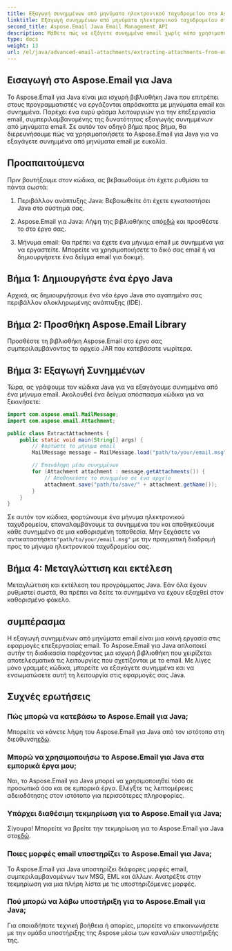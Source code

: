 ```yaml
---
title: Εξαγωγή συνημμένων από μηνύματα ηλεκτρονικού ταχυδρομείου στο Aspose.Email
linktitle: Εξαγωγή συνημμένων από μηνύματα ηλεκτρονικού ταχυδρομείου στο Aspose.Email
second_title: Aspose.Email Java Email Management API
description: Μάθετε πώς να εξάγετε συνημμένα email χωρίς κόπο χρησιμοποιώντας το Aspose.Email για Java. Οδηγός βήμα προς βήμα για προγραμματιστές Java.
type: docs
weight: 13
url: /el/java/advanced-email-attachments/extracting-attachments-from-email-messages/
---
```


## Εισαγωγή στο Aspose.Email για Java

Το Aspose.Email για Java είναι μια ισχυρή βιβλιοθήκη Java που επιτρέπει στους προγραμματιστές να εργάζονται απρόσκοπτα με μηνύματα email και συνημμένα. Παρέχει ένα ευρύ φάσμα λειτουργιών για την επεξεργασία email, συμπεριλαμβανομένης της δυνατότητας εξαγωγής συνημμένων από μηνύματα email. Σε αυτόν τον οδηγό βήμα προς βήμα, θα διερευνήσουμε πώς να χρησιμοποιήσετε το Aspose.Email για Java για να εξαγάγετε συνημμένα από μηνύματα email με ευκολία.

## Προαπαιτούμενα

Πριν βουτήξουμε στον κώδικα, ας βεβαιωθούμε ότι έχετε ρυθμίσει τα πάντα σωστά:

1. Περιβάλλον ανάπτυξης Java: Βεβαιωθείτε ότι έχετε εγκαταστήσει Java στο σύστημά σας.

2.  Aspose.Email για Java: Λήψη της βιβλιοθήκης από[εδώ](https://releases.aspose.com/email/java/) και προσθέστε το στο έργο σας.

3. Μήνυμα email: Θα πρέπει να έχετε ένα μήνυμα email με συνημμένα για να εργαστείτε. Μπορείτε να χρησιμοποιήσετε το δικό σας email ή να δημιουργήσετε ένα δείγμα email για δοκιμή.

## Βήμα 1: Δημιουργήστε ένα έργο Java

Αρχικά, ας δημιουργήσουμε ένα νέο έργο Java στο αγαπημένο σας περιβάλλον ολοκληρωμένης ανάπτυξης (IDE).

## Βήμα 2: Προσθήκη Aspose.Email Library

Προσθέστε τη βιβλιοθήκη Aspose.Email στο έργο σας συμπεριλαμβάνοντας το αρχείο JAR που κατεβάσατε νωρίτερα.

## Βήμα 3: Εξαγωγή Συνημμένων

Τώρα, ας γράψουμε τον κώδικα Java για να εξαγάγουμε συνημμένα από ένα μήνυμα email. Ακολουθεί ένα δείγμα απόσπασμα κώδικα για να ξεκινήσετε:

```java
import com.aspose.email.MailMessage;
import com.aspose.email.Attachment;

public class ExtractAttachments {
    public static void main(String[] args) {
        // Φορτώστε το μήνυμα email
        MailMessage message = MailMessage.load("path/to/your/email.msg");

        // Επανάληψη μέσω συνημμένων
        for (Attachment attachment : message.getAttachments()) {
            // Αποθηκεύστε το συνημμένο σε ένα αρχείο
            attachment.save("path/to/save/" + attachment.getName());
        }
    }
}
```

 Σε αυτόν τον κώδικα, φορτώνουμε ένα μήνυμα ηλεκτρονικού ταχυδρομείου, επαναλαμβάνουμε τα συνημμένα του και αποθηκεύουμε κάθε συνημμένο σε μια καθορισμένη τοποθεσία. Μην ξεχάσετε να αντικαταστήσετε`"path/to/your/email.msg"` με την πραγματική διαδρομή προς το μήνυμα ηλεκτρονικού ταχυδρομείου σας.

## Βήμα 4: Μεταγλώττιση και εκτέλεση

Μεταγλώττιση και εκτέλεση του προγράμματος Java. Εάν όλα έχουν ρυθμιστεί σωστά, θα πρέπει να δείτε τα συνημμένα να έχουν εξαχθεί στον καθορισμένο φάκελο.

## συμπέρασμα

Η εξαγωγή συνημμένων από μηνύματα email είναι μια κοινή εργασία στις εφαρμογές επεξεργασίας email. Το Aspose.Email για Java απλοποιεί αυτήν τη διαδικασία παρέχοντας μια ισχυρή βιβλιοθήκη που χειρίζεται αποτελεσματικά τις λειτουργίες που σχετίζονται με το email. Με λίγες μόνο γραμμές κώδικα, μπορείτε να εξαγάγετε συνημμένα και να ενσωματώσετε αυτή τη λειτουργία στις εφαρμογές σας Java.

## Συχνές ερωτήσεις

### Πώς μπορώ να κατεβάσω το Aspose.Email για Java;

 Μπορείτε να κάνετε λήψη του Aspose.Email για Java από τον ιστότοπο στη διεύθυνση[εδώ](https://releases.aspose.com/email/java/).

### Μπορώ να χρησιμοποιήσω το Aspose.Email για Java στα εμπορικά έργα μου;

Ναι, το Aspose.Email για Java μπορεί να χρησιμοποιηθεί τόσο σε προσωπικά όσο και σε εμπορικά έργα. Ελέγξτε τις λεπτομέρειες αδειοδότησης στον ιστότοπο για περισσότερες πληροφορίες.

### Υπάρχει διαθέσιμη τεκμηρίωση για το Aspose.Email για Java;

 Σίγουρα! Μπορείτε να βρείτε την τεκμηρίωση για το Aspose.Email για Java στο[εδώ](https://reference.aspose.com/email/java/).

### Ποιες μορφές email υποστηρίζει το Aspose.Email για Java;

Το Aspose.Email για Java υποστηρίζει διάφορες μορφές email, συμπεριλαμβανομένων των MSG, EML και άλλων. Ανατρέξτε στην τεκμηρίωση για μια πλήρη λίστα με τις υποστηριζόμενες μορφές.

### Πού μπορώ να λάβω υποστήριξη για το Aspose.Email για Java;

Για οποιαδήποτε τεχνική βοήθεια ή απορίες, μπορείτε να επικοινωνήσετε με την ομάδα υποστήριξης της Aspose μέσω των καναλιών υποστήριξής της.